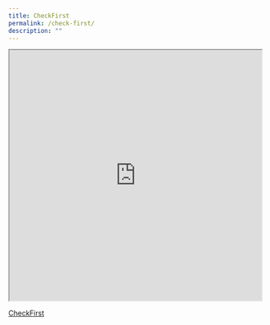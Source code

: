 ```yaml
---
title: CheckFirst
permalink: /check-first/
description: ""
---
```

<iframe style="width:100%;height:500px" src="https://www.checkfirst.gov.sg/c/39d57c46-9611-43db-977e-50ec55c5aef1"></iframe>


<a href="https://www.checkfirst.gov.sg/c/39d57c46-9611-43db-977e-50ec55c5aef1" target="_blank">CheckFirst</a>